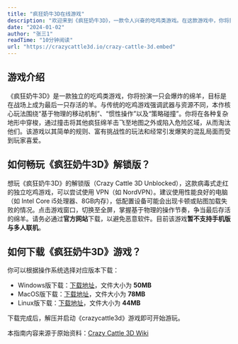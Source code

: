 ```yaml
---
title: "疯狂奶牛3D在线游戏"
description: "欢迎来到《疯狂奶牛3D》，一款令人兴奋的吃鸡类游戏。在这款游戏中，你将操控爆炸绵羊，在全球三大独特环境中展开混乱的生存挑战。掌握基于物理的移动方式，智斗对手，成为最后存活的绵羊!"
date: "2024-01-02"
author: "张三1"
readTime: "10分钟阅读"
url: "https://crazycattle3d.io/crazy-cattle-3d.embed"
---
```


## 游戏介绍

《疯狂奶牛3D》是一款独立的吃鸡类游戏，你将扮演一只会爆炸的绵羊，目标是在战场上成为最后一只存活的羊。与传统的吃鸡游戏强调武器与资源不同，本作核心玩法围绕“基于物理的移动机制”、“惯性操作”以及“策略碰撞”。你将在各种复杂地形中穿梭，通过撞击将其他疯狂绵羊击飞至地图之外或陷入危险区域，从而淘汰他们。该游戏以其简单的规则、富有挑战性的玩法和经常引发爆笑的混乱局面而受到玩家喜爱。

## 如何畅玩《疯狂奶牛3D》解锁版？

想玩《疯狂奶牛3D》的解锁版（Crazy Cattle 3D Unblocked），这款病毒式走红的独立吃鸡游戏，可以尝试使用 VPN（如 NordVPN）。建议使用性能良好的电脑（如 Intel Core i5处理器、8GB内存），低配置设备可能会出现卡顿或贴图加载失败的情况。点击游戏窗口，切换至全屏，掌握基于物理的操作节奏，争当最后存活的绵羊。请务必通过**官方网站**下载，以避免恶意软件。目前该游戏**暂不支持手机版与多人联机**。

## 如何下载《疯狂奶牛3D》游戏？

你可以根据操作系统选择对应版本下载：

* Windows版下载：[下载地址](https://crazycattle3d.io/game/dlc/crazyattle3d.zip)，文件大小为 **50MB**
* MacOS版下载：[下载地址](https://crazycattle3d.io/game/dlc/crazyattle3dmac.zip)，文件大小为 **78MB**
* Linux版下载：[下载地址](https://crazycattle3d.io/game/dlc/crazyattle3dlinux.zip)，文件大小为 **44MB**

下载完成后，解压并启动《crazycattle3d》游戏即可开始游玩。

本指南内容来源于原始资料：[Crazy Cattle 3D Wiki](https://crazycattle3d.io/)
